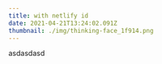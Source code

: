 ```yaml
---
title: with netlify id
date: 2021-04-21T13:24:02.091Z
thumbnail: ./img/thinking-face_1f914.png
---
```


asdasdasd
